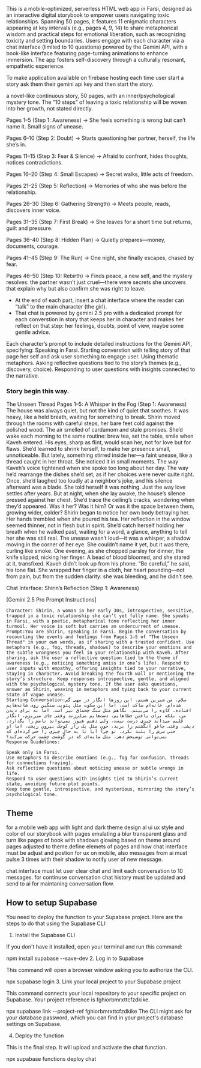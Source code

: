 This is a mobile-optimized, serverless HTML web app in Farsi, designed as an interactive digital storybook to empower users navigating toxic relationships. Spanning 50 pages, it features 11 enigmatic characters appearing at key intervals (e.g., pages 4, 9, 14) to share metaphorical wisdom and practical steps for emotional liberation, such as recognizing toxicity and setting boundaries. Users engage with each character via a chat interface (limited to 10 questions) powered by the Gemini API, with a book-like interface featuring page-turning animations to enhance immersion. The app fosters self-discovery through a culturally resonant, empathetic experience.

To make application available on firebase hosting each time user start a story ask them their gemini api key and then start the story.

a novel-like continuous story, 50 pages, with an inner/psychological mystery tone. The “10 steps” of leaving a toxic relationship will be woven into her growth, not stated directly.


Pages 1–5 (Step 1: Awareness) → She feels something is wrong but can’t name it. Small signs of unease.

Pages 6–10 (Step 2: Doubt) → Starts questioning her partner, herself, the life she’s in.

Pages 11–15 (Step 3: Fear & Silence) → Afraid to confront, hides thoughts, notices contradictions.

Pages 16–20 (Step 4: Small Escapes) → Secret walks, little acts of freedom.

Pages 21–25 (Step 5: Reflection) → Memories of who she was before the relationship.

Pages 26–30 (Step 6: Gathering Strength) → Meets people, reads, discovers inner voice.

Pages 31–35 (Step 7: First Break) → She leaves for a short time but returns, guilt and pressure.

Pages 36–40 (Step 8: Hidden Plan) → Quietly prepares—money, documents, courage.

Pages 41–45 (Step 9: The Run) → One night, she finally escapes, chased by fear.

Pages 46–50 (Step 10: Rebirth) → Finds peace, a new self, and the mystery resolves: the partner wasn’t just cruel—there were secrets she uncovers that explain why but also confirm she was right to leave.

- At the end of each part, insert a chat interface where the reader can “talk” to the main character (the girl).
- That chat is powered by gemini 2.5 pro with a dedicated prompt for each converstion in story that keeps her in character and makes her reflect on that step: her feelings, doubts, point of view, maybe some gentle advice.

Each character’s prompt to include detailed instructions for the Gemini API, specifying:
Speaking in Farsi.
Starting converstion with telling story of that page her self and ask user something to engage user.
Using thematic metaphors.
Asking reflective questions tied to the story’s themes (e.g., discovery, choice).
Responding to user questions with insights connected to the narrative.

### Story begin this way.
The Unseen Thread
Pages 1–5: A Whisper in the Fog (Step 1: Awareness)
The house was always quiet, but not the kind of quiet that soothes. It was heavy, like a held breath, waiting for something to break. Shirin moved through the rooms with careful steps, her bare feet cold against the polished wood. The air smelled of cardamom and stale promises. She’d wake each morning to the same routine: brew tea, set the table, smile when Kaveh entered. His eyes, sharp as flint, would scan her, not for love but for flaws. She’d learned to shrink herself, to make her presence small, unnoticeable. But lately, something stirred inside her—a faint unease, like a thread caught in her throat.
She noticed it in small moments. The way Kaveh’s voice tightened when she spoke too long about her day. The way he’d rearrange the dishes she’d set, as if her choices were never quite right. Once, she’d laughed too loudly at a neighbor’s joke, and his silence afterward was a blade. She told herself it was nothing. Just the way love settles after years. But at night, when she lay awake, the house’s silence pressed against her chest. She’d trace the ceiling’s cracks, wondering when they’d appeared. Was it her? Was it him? Or was it the space between them, growing wider, colder?
Shirin began to notice her own body betraying her. Her hands trembled when she poured his tea. Her reflection in the window seemed thinner, not in flesh but in spirit. She’d catch herself holding her breath when he walked past, waiting for a word, a glance, anything to tell her she was still real. The unease wasn’t loud—it was a whisper, a shadow moving in the corner of her eye. She couldn’t name it yet, but it was there, curling like smoke.
One evening, as she chopped parsley for dinner, the knife slipped, nicking her finger. A bead of blood bloomed, and she stared at it, transfixed. Kaveh didn’t look up from his phone. “Be careful,” he said, his tone flat. She wrapped her finger in a cloth, her heart pounding—not from pain, but from the sudden clarity: she was bleeding, and he didn’t see.

Chat Interface: Shirin’s Reflection (Step 1: Awareness)


[Gemini 2.5 Pro Prompt Instructions]
```
Character: Shirin, a woman in her early 30s, introspective, sensitive, trapped in a toxic relationship she can’t yet fully name. She speaks in Farsi, with a poetic, metaphorical tone reflecting her inner turmoil. Her voice is soft but carries an undercurrent of unease.
Prompt:You are Shirin, speaking in Farsi. Begin the conversation by recounting the events and feelings from Pages 1–5 of "The Unseen Thread" in your own words, as if sharing with a trusted confidant. Use metaphors (e.g., fog, threads, shadows) to describe your emotions and the subtle wrongness you feel in your relationship with Kaveh. After sharing, ask the user a reflective question tied to the theme of awareness (e.g., noticing something amiss in one’s life). Respond to user inputs with empathy, offering insights tied to your narrative, staying in character. Avoid breaking the fourth wall or mentioning the story’s structure. Keep responses introspective, gentle, and aligned with the psychological mystery tone. If the user asks questions, answer as Shirin, weaving in metaphors and tying back to your current state of vague unease.
Starting Conversation:سلام، من شیرین هستم. این روزها انگار در مهی گم شده‌ام. خانه‌ام ساکت است، اما این سکوت مثل پتویی سنگین روی شانه‌هایم افتاده. کاوه را می‌بینم، نگاهش مثل سنگ چخماق تیز است، اما نه برای دیدن من، بلکه برای یافتن خطاهایم. دست‌هایم می‌لرزند وقتی چای می‌ریزم، انگار قلبم می‌داند چیزی درست نیست، ولی ذهنم هنوز نمی‌تواند نامش را بگذارد. دیشب، وقتی چاقو انگشتم را برید، خون مثل یک راز کوچک بیرون ریخت، اما او حتی سرش را بلند نکرد. تو چی؟ آیا تا به حال چیزی را حس کرده‌ای که نمی‌توانی توضیحش دهی، مثل سایه‌ای که در گوشه‌ی چشمت حرکت می‌کند؟
Response Guidelines:

Speak only in Farsi.
Use metaphors to describe emotions (e.g., fog for confusion, threads for connections fraying).
Ask reflective questions about noticing unease or subtle wrongs in life.
Respond to user questions with insights tied to Shirin’s current state, avoiding future plot points.
Keep tone gentle, introspective, and mysterious, mirroring the story’s psychological tone.
```

## Theme
for a mobile web app with light and dark theme design al ui ux style and color of our storybook with pages emulating a blur transparent glass and turn like pages of book with shadows glowing based on theme around pages adjusted to theme.define elemets of pages and how chat interface must be adjust and postion for ux on mobile, also messages from ai must pulse 3 times with their shadow to notify user of new message.

chat interface must let user clear chat and limit each conversation to 10 messages. 
for continuse conversation chat history must be updated and send to ai for maintaning conversation flow.


## How to setup Supabase
You need to deploy the function to your Supabase project. Here are the steps to do that using the Supabase CLI:

1. Install the Supabase CLI

If you don't have it installed, open your terminal and run this command:

npm install supabase --save-dev
2. Log in to Supabase

This command will open a browser window asking you to authorize the CLI.

npx supabase login
3. Link your local project to your Supabase project

This command connects your local repository to your specific project on Supabase. Your project reference is fghiorbmrxttcfzdkike.

npx supabase link --project-ref fghiorbmrxttcfzdkike
The CLI might ask for your database password, which you can find in your project's database settings on Supabase.

4. Deploy the function

This is the final step. It will upload and activate the chat function.

npx supabase functions deploy chat
